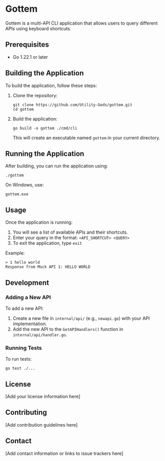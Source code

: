 # Gottem

Gottem is a multi-API CLI application that allows users to query different APIs using keyboard shortcuts.

## Prerequisites

- Go 1.22.1 or later

## Building the Application

To build the application, follow these steps:

1. Clone the repository:
   ```
   git clone https://github.com/Utility-Gods/gottem.git
   cd gottem
   ```

2. Build the application:
   ```
   go build -o gottem ./cmd/cli
   ```

   This will create an executable named `gottem` in your current directory.

## Running the Application

After building, you can run the application using:

```
./gottem
```

On Windows, use:

```
gottem.exe
```

## Usage

Once the application is running:

1. You will see a list of available APIs and their shortcuts.
2. Enter your query in the format: `<API_SHORTCUT> <QUERY>`
3. To exit the application, type `exit`

Example:
```
> 1 hello world
Response from Mock API 1: HELLO WORLD
```

## Development

### Adding a New API

To add a new API:

1. Create a new file in `internal/api/` (e.g., `newapi.go`) with your API implementation.
2. Add the new API to the `GetAPIHandlers()` function in `internal/api/handler.go`.

### Running Tests

To run tests:

```
go test ./...
```

## License

[Add your license information here]

## Contributing

[Add contribution guidelines here]

## Contact

[Add contact information or links to issue trackers here]
